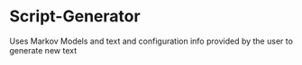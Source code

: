 # Script-Generator
Uses Markov Models and text and configuration info provided by the user to generate new text

